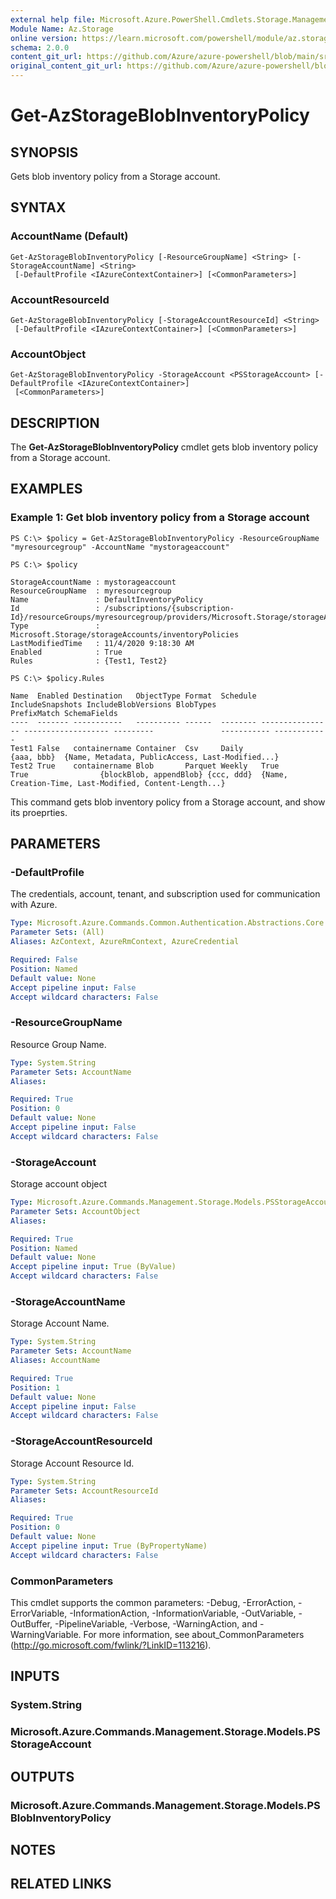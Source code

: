 ```yaml
---
external help file: Microsoft.Azure.PowerShell.Cmdlets.Storage.Management.dll-Help.xml
Module Name: Az.Storage
online version: https://learn.microsoft.com/powershell/module/az.storage/get-azstorageblobinventorypolicy
schema: 2.0.0
content_git_url: https://github.com/Azure/azure-powershell/blob/main/src/Storage/Storage.Management/help/Get-AzStorageBlobInventoryPolicy.md
original_content_git_url: https://github.com/Azure/azure-powershell/blob/main/src/Storage/Storage.Management/help/Get-AzStorageBlobInventoryPolicy.md
---
```


# Get-AzStorageBlobInventoryPolicy

## SYNOPSIS
Gets blob inventory policy from a Storage account.

## SYNTAX

### AccountName (Default)
```
Get-AzStorageBlobInventoryPolicy [-ResourceGroupName] <String> [-StorageAccountName] <String>
 [-DefaultProfile <IAzureContextContainer>] [<CommonParameters>]
```

### AccountResourceId
```
Get-AzStorageBlobInventoryPolicy [-StorageAccountResourceId] <String>
 [-DefaultProfile <IAzureContextContainer>] [<CommonParameters>]
```

### AccountObject
```
Get-AzStorageBlobInventoryPolicy -StorageAccount <PSStorageAccount> [-DefaultProfile <IAzureContextContainer>]
 [<CommonParameters>]
```

## DESCRIPTION
The **Get-AzStorageBlobInventoryPolicy** cmdlet gets blob inventory policy from a Storage account.

## EXAMPLES

### Example 1: Get blob inventory policy from a Storage account
<!-- Skip: Output cannot be splitted from code -->
```
PS C:\> $policy = Get-AzStorageBlobInventoryPolicy -ResourceGroupName "myresourcegroup" -AccountName "mystorageaccount"

PS C:\> $policy 

StorageAccountName : mystorageaccount
ResourceGroupName  : myresourcegroup
Name               : DefaultInventoryPolicy
Id                 : /subscriptions/{subscription-Id}/resourceGroups/myresourcegroup/providers/Microsoft.Storage/storageAccounts/mystorageaccount/inventoryPolicies/default
Type               : Microsoft.Storage/storageAccounts/inventoryPolicies
LastModifiedTime   : 11/4/2020 9:18:30 AM
Enabled            : True
Rules              : {Test1, Test2}

PS C:\> $policy.Rules

Name  Enabled Destination   ObjectType Format  Schedule IncludeSnapshots IncludeBlobVersions BlobTypes               PrefixMatch SchemaFields                                           
----  ------- -----------   ---------- ------  -------- ---------------- ------------------- ---------               ----------- ------------                                           
Test1 False   containername Container  Csv     Daily                                                                 {aaa, bbb}  {Name, Metadata, PublicAccess, Last-Modified...}       
Test2 True    containername Blob       Parquet Weekly   True             True                {blockBlob, appendBlob} {ccc, ddd}  {Name, Creation-Time, Last-Modified, Content-Length...}
```

This command gets blob inventory policy from a Storage account, and show its proeprties.

## PARAMETERS

### -DefaultProfile
The credentials, account, tenant, and subscription used for communication with Azure.

```yaml
Type: Microsoft.Azure.Commands.Common.Authentication.Abstractions.Core.IAzureContextContainer
Parameter Sets: (All)
Aliases: AzContext, AzureRmContext, AzureCredential

Required: False
Position: Named
Default value: None
Accept pipeline input: False
Accept wildcard characters: False
```

### -ResourceGroupName
Resource Group Name.

```yaml
Type: System.String
Parameter Sets: AccountName
Aliases:

Required: True
Position: 0
Default value: None
Accept pipeline input: False
Accept wildcard characters: False
```

### -StorageAccount
Storage account object

```yaml
Type: Microsoft.Azure.Commands.Management.Storage.Models.PSStorageAccount
Parameter Sets: AccountObject
Aliases:

Required: True
Position: Named
Default value: None
Accept pipeline input: True (ByValue)
Accept wildcard characters: False
```

### -StorageAccountName
Storage Account Name.

```yaml
Type: System.String
Parameter Sets: AccountName
Aliases: AccountName

Required: True
Position: 1
Default value: None
Accept pipeline input: False
Accept wildcard characters: False
```

### -StorageAccountResourceId
Storage Account Resource Id.

```yaml
Type: System.String
Parameter Sets: AccountResourceId
Aliases:

Required: True
Position: 0
Default value: None
Accept pipeline input: True (ByPropertyName)
Accept wildcard characters: False
```

### CommonParameters
This cmdlet supports the common parameters: -Debug, -ErrorAction, -ErrorVariable, -InformationAction, -InformationVariable, -OutVariable, -OutBuffer, -PipelineVariable, -Verbose, -WarningAction, and -WarningVariable. For more information, see about_CommonParameters (http://go.microsoft.com/fwlink/?LinkID=113216).

## INPUTS

### System.String

### Microsoft.Azure.Commands.Management.Storage.Models.PSStorageAccount

## OUTPUTS

### Microsoft.Azure.Commands.Management.Storage.Models.PSBlobInventoryPolicy

## NOTES

## RELATED LINKS
